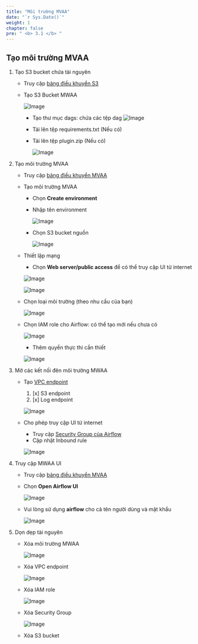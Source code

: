 ```yaml
---
title: "Môi trường MVAA"
date: "`r Sys.Date()`"
weight: 1
chapter: false
pre: " <b> 3.1 </b> "
---
```


## Tạo môi trường MVAA

1. Tạo S3 bucket chứa tài nguyên
    - Truy cập [bảng điều khuyển S3](https://us-east-1.console.aws.amazon.com/s3/home?region=us-east-1#)
    - Tạo S3 Bucket MWAA

      ![Image](/repo_pmt_ws-fcj-003/images/3/1/31-01.png)
        - Tạo thư mục dags: chứa các tệp dag
          ![Image](/repo_pmt_ws-fcj-003/images/3/1/31-02.png)
        - Tải lên tệp requirements.txt (Nếu có)
        - Tải lên tệp plugin.zip (Nếu có)

          ![Image](/repo_pmt_ws-fcj-003/images/3/1/31-03.png)
2. Tạo môi trường MVAA
    - Truy cập [bảng điều khuyển MVAA](https://us-east-1.console.aws.amazon.com/mwaa/home?region=us-east-1#environments)
    - Tạo môi trường MVAA
        - Chọn **Create environment**
        - Nhập tên environment

          ![Image](/repo_pmt_ws-fcj-003/images/3/1/31-04.png)
        - Chọn S3 bucket nguồn

          ![Image](/repo_pmt_ws-fcj-003/images/3/1/31-05.png)
    - Thiết lập mạng
        - Chọn **Web server/public access** để có thể truy cập UI từ internet

      ![Image](/repo_pmt_ws-fcj-003/images/3/1/31-06.png)

      ![Image](/repo_pmt_ws-fcj-003/images/3/1/31-07.png)
    - Chọn loại môi trường (theo nhu cầu của bạn)

      ![Image](/repo_pmt_ws-fcj-003/images/3/1/31-08.png)
    - Chọn IAM role cho Airflow: có thể tạo mới nếu chưa có

      ![Image](/repo_pmt_ws-fcj-003/images/3/1/31-09.png)
        - Thêm quyền thực thi cần thiết

      ![Image](/repo_pmt_ws-fcj-003/images/3/1/31-10.png)
3. Mở các kết nối đên môi trường MWAA

    - Tạo [VPC endpoint](https://us-east-1.console.aws.amazon.com/vpcconsole/home?region=us-east-1#Endpoints:)
        1. [x] S3 endpoint
        2. [x] Log endpoint

      ![Image](/repo_pmt_ws-fcj-003/images/3/1/31-11.png)
    - Cho phép truy cập UI từ internet
        - Truy
          cập [Security Group của Airflow](https://us-east-1.console.aws.amazon.com/ec2/home?region=us-east-1#SecurityGroups:)
        - Cập nhật Inbound rule

      ![Image](/repo_pmt_ws-fcj-003/images/3/1/31-12.png)
4. Truy cập MWAA UI

    - Truy cập [bảng điều khuyển MVAA](https://us-east-1.console.aws.amazon.com/mwaa/home?region=us-east-1#environments)
    - Chọn **Open Airflow UI**

      ![Image](/repo_pmt_ws-fcj-003/images/3/1/31-13.png)
    - Vui lòng sử dụng **airflow** cho cả tên người dùng và mật khẩu

      ![Image](/repo_pmt_ws-fcj-003/images/3/1/31-14.png)
5. Dọn dẹp tài nguyên

    - Xóa môi trường MWAA

      ![Image](/repo_pmt_ws-fcj-003/images/3/1/31-15.png)
    - Xóa VPC endpoint

      ![Image](/repo_pmt_ws-fcj-003/images/3/1/31-16.png)
    - Xóa IAM role

      ![Image](/repo_pmt_ws-fcj-003/images/3/1/31-17.png)
    - Xóa Security Group
   
      ![Image](/repo_pmt_ws-fcj-003/images/3/1/31-18.png)
    - Xóa S3 bucket